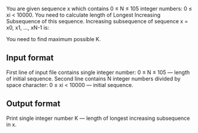 You are given sequence x which contains 0 ≤ N ≤ 105 integer numbers: 0 ≤ xi < 10000. You need to calculate length of Longest Increasing Subsequence of this sequence.
Increasing subsequence of sequence x = x0, x1, ..., xN-1 is:

You need to find maximum possible K.

## Input format

First line of input file contains single integer number: 0 ≤ N ≤ 105 — length of initial sequence.
Second line contains N integer numbers divided by space character: 0 ≤ xi < 10000 — initial sequence.


## Output format

Print single integer number K — length of longest increasing subsequence in x.
